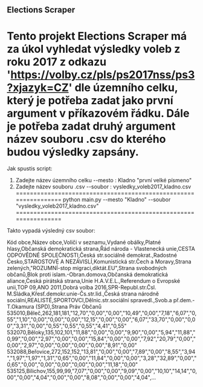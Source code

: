 Elections Scraper
------------------

Tento projekt Elections Scraper má za úkol vyhledat výsledky voleb z roku 2017 z odkazu 'https://volby.cz/pls/ps2017nss/ps3?xjazyk=CZ' dle územního celku, který je potřeba zadat jako první argument v příkazovém řádku. Dále je potřeba zadat druhý argument název souboru .csv do kterého budou výsledky zapsány.
================================================================
Jak spustis script:
1. Zadejte název územního celku --mesto : Kladno "první velké písmeno"
2. Zadejte název souboru .csv --soubor : vysledky_voleb2017_kladno.csv
================================================================
python main.py --mesto "Kladno" --soubor "vysledky_voleb2017_kladno.csv"
================================================================

Takto vypadá výsledný csv soubor:

Kód obce,Název obce,Voliči v seznamu,Vydané obálky,Platné hlasy,Občanská demokratická strana,Řád národa - Vlastenecká unie,CESTA ODPOVĚDNÉ SPOLEČNOSTI,Česká str.sociálně demokrat.,Radostné Česko,STAROSTOVÉ A NEZÁVISLÍ,Komunistická str.Čech a Moravy,Strana zelených,"ROZUMNÍ-stop migraci,diktát.EU",Strana svobodných občanů,Blok proti islam.-Obran.domova,Občanská demokratická aliance,Česká pirátská strana,Unie H.A.V.E.L.,Referendum o Evropské unii,TOP 09,ANO 2011,Dobrá volba 2016,SPR-Republ.str.Čsl. M.Sládka,Křesť.demokr.unie-Čs.str.lid.,Česká strana národně sociální,REALISTÉ,SPORTOVCI,Dělnic.str.sociální spravedl.,Svob.a př.dem.-T.Okamura (SPD),Strana Práv Občanů
535010,Běleč,262,181,181,"12,70","0,00","0,00","10,49","0,00","7,18","6,07","0,55","1,10","0,00","0,00","0,00","12,15","0,00","0,00","6,07","33,70","0,00","0,00","3,31","0,00","0,55","0,55","0,55","4,41","0,55"
532070,Běloky,135,102,101,"11,88","0,00","0,00","9,90","0,00","5,94","11,88","0,99","0,00","2,97","0,00","0,00","15,84","0,00","0,00","7,92","20,79","0,00","0,00","2,97","0,00","0,00","0,00","0,00","8,91","0,00"
532088,Beřovice,272,152,152,"13,81","0,00","0,00","7,89","0,00","8,55","3,94","1,97","1,97","1,31","0,65","0,00","11,84","0,00","0,00","3,28","32,89","0,00","0,65","0,00","0,00","0,00","0,00","0,00","11,18","0,00"
535125,Bílichov,155,99,99,"7,07","0,00","0,00","9,09","0,00","10,10","14,14","0,00","0,00","4,04","0,00","0,00","8,08","0,00","0,00","4,04",...

